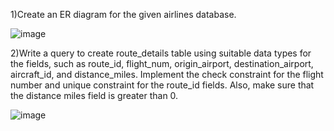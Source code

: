 1)Create an ER diagram for the given airlines database.

![image](https://github.com/user-attachments/assets/df8702d0-295f-40c4-abbb-934e63b3f2d2)


2)Write a query to create route_details table using suitable data types for the fields, such as route_id, flight_num, origin_airport, destination_airport, aircraft_id, and distance_miles. Implement the check constraint for the flight number and unique constraint for the route_id fields. Also, make sure that the distance miles field is greater than 0.


![image](https://github.com/user-attachments/assets/8a5f865f-9579-43e5-b8a8-b0475015c4e0)
